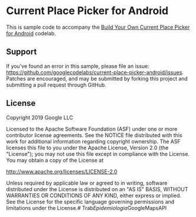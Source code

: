 Current Place Picker for Android
============
This is sample code to accompany the [Build Your Own Current Place Picker for Android](https://codelabs.developers.google.com/codelabs/location-places-android/index.html) codelab.

Support
-------
If you've found an error in this sample, please file an issue:
https://github.com/googlecodelabs/current-place-picker-android/issues.
Patches are encouraged, and may be submitted by forking this project and
submitting a pull request through GitHub.

License
-------
Copyright 2019 Google LLC

Licensed to the Apache Software Foundation (ASF) under one or more contributor
license agreements.  See the NOTICE file distributed with this work for
additional information regarding copyright ownership.  The ASF licenses this
file to you under the Apache License, Version 2.0 (the "License"); you may not
use this file except in compliance with the License.  You may obtain a copy of
the License at

  http://www.apache.org/licenses/LICENSE-2.0

Unless required by applicable law or agreed to in writing, software
distributed under the License is distributed on an "AS IS" BASIS, WITHOUT
WARRANTIES OR CONDITIONS OF ANY KIND, either express or implied.  See the
License for the specific language governing permissions and limitations under
the License.#   T r a b _ E p i d e m i o l o g i a _ G o o g l e M a p s A P I  
 